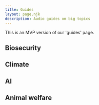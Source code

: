 ```yaml
---
title: Guides
layout: page.njk
description: Audio guides on big topics
---
```


This is an MVP version of our 'guides' page.

## Biosecurity
## Climate
## AI
## Animal welfare